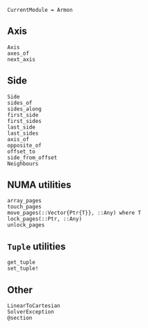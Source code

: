 ```@meta
CurrentModule = Armon
```

## Axis

```@docs
Axis
axes_of
next_axis
```

## Side

```@docs
Side
sides_of
sides_along
first_side
first_sides
last_side
last_sides
axis_of
opposite_of
offset_to
side_from_offset
Neighbours
```

## NUMA utilities

```@docs
array_pages
touch_pages
move_pages(::Vector{Ptr{T}}, ::Any) where T
lock_pages(::Ptr, ::Any)
unlock_pages
```

## `Tuple` utilities

```@docs
get_tuple
set_tuple!
```

## Other

```@docs
LinearToCartesian
SolverException
@section
```
